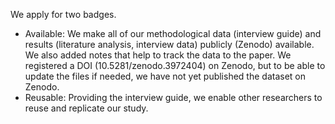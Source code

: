 We apply for two badges.

* Available: We make all of our methodological data (interview guide) and results (literature analysis, interview data) publicly (Zenodo) available. We also added notes that help to track the data to the paper. We registered a DOI (10.5281/zenodo.3972404) on Zenodo, but to be able to update the files if needed, we have not yet published the dataset on Zenodo.
* Reusable: Providing the interview guide, we enable other researchers to reuse and replicate our study.